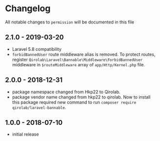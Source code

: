 # Changelog

All notable changes to `permission` will be documented in this file

## 2.1.0 - 2019-03-20

- Laravel 5.8 compatibility
- `forbidBannedUser` route middleware alias is removed. To protect routes, register `Qirolab\Laravel\Bannable\Middleware\ForbidBannedUser` middleware in `$routeMiddleware` array of `app/Http/Kernel.php` file.

## 2.0.0 - 2018-12-31

- package namespace changed from Hkp22 to Qirolab.
- package vendor name changed from hkp22 to qirolab. Now to install this package required new command to run `composer require qirolab/laravel-bannable`.


## 1.0.0 - 2018-07-10

- initial release

